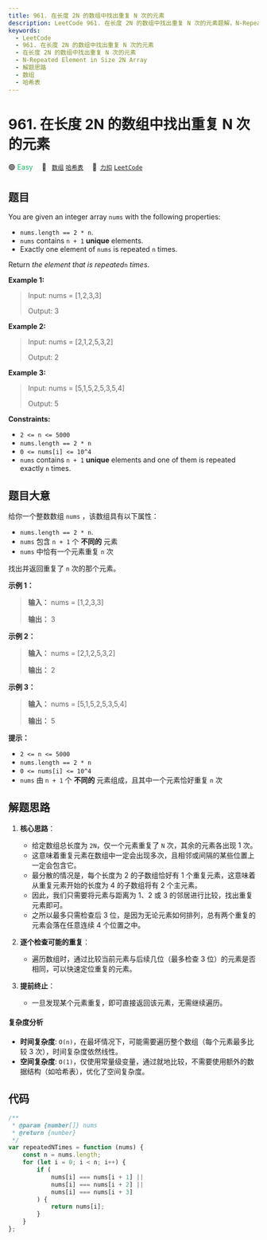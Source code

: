```yaml
---
title: 961. 在长度 2N 的数组中找出重复 N 次的元素
description: LeetCode 961. 在长度 2N 的数组中找出重复 N 次的元素题解，N-Repeated Element in Size 2N Array，包含解题思路、复杂度分析以及完整的 JavaScript 代码实现。
keywords:
  - LeetCode
  - 961. 在长度 2N 的数组中找出重复 N 次的元素
  - 在长度 2N 的数组中找出重复 N 次的元素
  - N-Repeated Element in Size 2N Array
  - 解题思路
  - 数组
  - 哈希表
---
```


# 961. 在长度 2N 的数组中找出重复 N 次的元素

🟢 <font color=#15bd66>Easy</font>&emsp; 🔖&ensp; [`数组`](/tag/array.md) [`哈希表`](/tag/hash-table.md)&emsp; 🔗&ensp;[`力扣`](https://leetcode.cn/problems/n-repeated-element-in-size-2n-array) [`LeetCode`](https://leetcode.com/problems/n-repeated-element-in-size-2n-array)

## 题目

You are given an integer array `nums` with the following properties:

- `nums.length == 2 * n`.
- `nums` contains `n + 1` **unique** elements.
- Exactly one element of `nums` is repeated `n` times.

Return _the element that is repeated_`n` _times_.

**Example 1:**

> Input: nums = [1,2,3,3]
>
> Output: 3

**Example 2:**

> Input: nums = [2,1,2,5,3,2]
>
> Output: 2

**Example 3:**

> Input: nums = [5,1,5,2,5,3,5,4]
>
> Output: 5

**Constraints:**

- `2 <= n <= 5000`
- `nums.length == 2 * n`
- `0 <= nums[i] <= 10^4`
- `nums` contains `n + 1` **unique** elements and one of them is repeated exactly `n` times.

## 题目大意

给你一个整数数组 `nums` ，该数组具有以下属性：

- `nums.length == 2 * n`.
- `nums` 包含 `n + 1` 个 **不同的** 元素
- `nums` 中恰有一个元素重复 `n` 次

找出并返回重复了 `n` 次的那个元素。

**示例 1：**

> **输入：** nums = [1,2,3,3]
>
> **输出：** 3

**示例 2：**

> **输入：** nums = [2,1,2,5,3,2]
>
> **输出：** 2

**示例 3：**

> **输入：** nums = [5,1,5,2,5,3,5,4]
>
> **输出：** 5

**提示：**

- `2 <= n <= 5000`
- `nums.length == 2 * n`
- `0 <= nums[i] <= 10^4`
- `nums` 由 `n + 1` 个 **不同的** 元素组成，且其中一个元素恰好重复 `n` 次

## 解题思路

1. **核心思路**：

   - 给定数组总长度为 `2N`，仅一个元素重复了 `N` 次，其余的元素各出现 1 次。
   - 这意味着重复元素在数组中一定会出现多次，且相邻或间隔的某些位置上一定会包含它。
   - 最分散的情况是，每个长度为 2 的子数组恰好有 1 个重复元素，这意味着从重复元素开始的长度为 4 的子数组将有 2 个主元素。
   - 因此，我们只需要将元素与距离为 1、2 或 3 的邻居进行比较，找出重复元素即可。
   - 之所以最多只需检查后 3 位，是因为无论元素如何排列，总有两个重复的元素会落在任意连续 4 个位置之中。

2. **逐个检查可能的重复**：

   - 遍历数组时，通过比较当前元素与后续几位（最多检查 3 位）的元素是否相同，可以快速定位重复的元素。

3. **提前终止**：

   - 一旦发现某个元素重复，即可直接返回该元素，无需继续遍历。

#### 复杂度分析

- **时间复杂度**: `O(n)`，在最坏情况下，可能需要遍历整个数组（每个元素最多比较 3 次），时间复杂度依然线性。
- **空间复杂度**: `O(1)`，仅使用常量级变量，通过就地比较，不需要使用额外的数据结构（如哈希表），优化了空间复杂度。

## 代码

```javascript
/**
 * @param {number[]} nums
 * @return {number}
 */
var repeatedNTimes = function (nums) {
	const n = nums.length;
	for (let i = 0; i < n; i++) {
		if (
			nums[i] === nums[i + 1] ||
			nums[i] === nums[i + 2] ||
			nums[i] === nums[i + 3]
		) {
			return nums[i];
		}
	}
};
```
